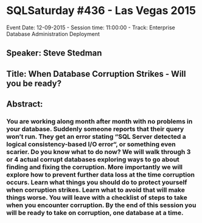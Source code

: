 # SQLSaturday #436 - Las Vegas 2015
Event Date: 12-09-2015 - Session time: 11:00:00 - Track: Enterprise Database Administration  Deployment
## Speaker: Steve Stedman
## Title: When Database Corruption Strikes - Will you be ready?
## Abstract:
### You are working along month after month with no problems in your database. Suddenly someone reports that their query won’t run. They get an error stating “SQL Server detected a logical consistency-based I/O error“, or something even scarier. Do you know what to do now? We will walk through 3 or 4 actual corrupt databases exploring ways to go about finding and fixing the corruption. More importantly we will explore how to prevent further data loss at the time corruption occurs. Learn what things you should do to protect yourself when corruption strikes. Learn what to avoid that will make things worse. You will leave with a checklist of steps to take when you encounter corruption. By the end of this session you will be ready to take on corruption, one database at a time. 
